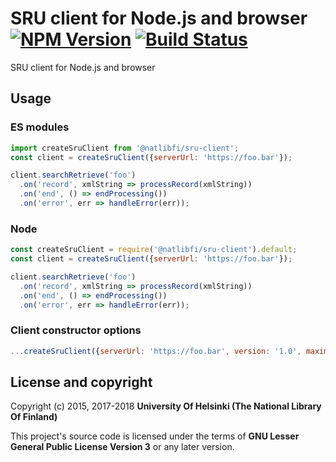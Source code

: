 # SRU client for Node.js and browser [![NPM Version](https://img.shields.io/npm/v/@natlibfi/sru-client.svg)](https://npmjs.org/package/@natlibfi/sru-client) [![Build Status](https://travis-ci.org/NatLibFi/sru-client.svg)](https://travis-ci.org/NatLibFi/sru-client)

SRU client for Node.js and browser

## Usage
### ES modules
```js
import createSruClient from '@natlibfi/sru-client';
const client = createSruClient({serverUrl: 'https://foo.bar'});

client.searchRetrieve('foo')
  .on('record', xmlString => processRecord(xmlString))
  .on('end', () => endProcessing())
  .on('error', err => handleError(err));
```
### Node
```js
const createSruClient = require('@natlibfi/sru-client').default;
const client = createSruClient({serverUrl: 'https://foo.bar'});

client.searchRetrieve('foo')
  .on('record', xmlString => processRecord(xmlString))
  .on('end', () => endProcessing())
  .on('error', err => handleError(err));
```

### Client constructor options
```js
...createSruClient({serverUrl: 'https://foo.bar', version: '1.0', maximumRecords: '1'});
```

## License and copyright

Copyright (c) 2015, 2017-2018 **University Of Helsinki (The National Library Of Finland)**

This project's source code is licensed under the terms of **GNU Lesser General Public License Version 3** or any later version.
